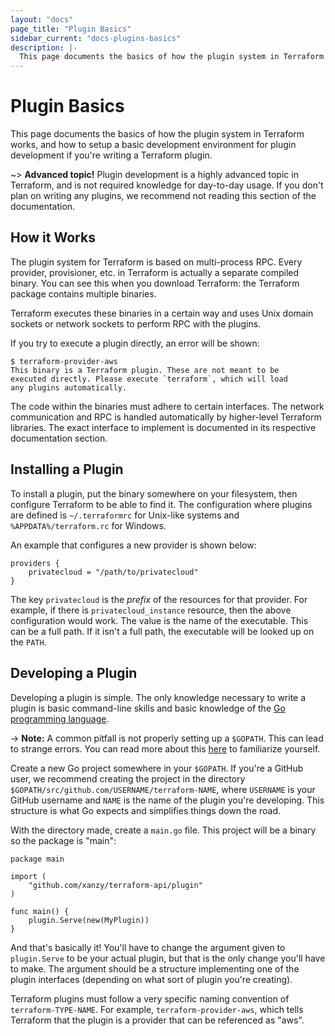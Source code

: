 ```yaml
---
layout: "docs"
page_title: "Plugin Basics"
sidebar_current: "docs-plugins-basics"
description: |-
  This page documents the basics of how the plugin system in Terraform works, and how to setup a basic development environment for plugin development if you're writing a Terraform plugin.
---
```


# Plugin Basics

This page documents the basics of how the plugin system in Terraform
works, and how to setup a basic development environment for plugin development
if you're writing a Terraform plugin.

~> **Advanced topic!** Plugin development is a highly advanced
topic in Terraform, and is not required knowledge for day-to-day usage.
If you don't plan on writing any plugins, we recommend not reading
this section of the documentation.

## How it Works

The plugin system for Terraform is based on multi-process RPC. Every
provider, provisioner, etc. in Terraform is actually a separate compiled
binary. You can see this when you download Terraform: the Terraform package
contains multiple binaries.

Terraform executes these binaries in a certain way and uses Unix domain
sockets or network sockets to perform RPC with the plugins.

If you try to execute a plugin directly, an error will be shown:

```
$ terraform-provider-aws
This binary is a Terraform plugin. These are not meant to be
executed directly. Please execute `terraform`, which will load
any plugins automatically.
```

The code within the binaries must adhere to certain interfaces.
The network communication and RPC is handled automatically by higher-level
Terraform libraries. The exact interface to implement is documented
in its respective documentation section.

## Installing a Plugin

To install a plugin, put the binary somewhere on your filesystem, then
configure Terraform to be able to find it. The configuration where plugins
are defined is `~/.terraformrc` for Unix-like systems and
`%APPDATA%/terraform.rc` for Windows.

An example that configures a new provider is shown below:

```
providers {
	privatecloud = "/path/to/privatecloud"
}
```

The key `privatecloud` is the _prefix_ of the resources for that provider.
For example, if there is `privatecloud_instance` resource, then the above
configuration would work. The value is the name of the executable. This
can be a full path. If it isn't a full path, the executable will be looked
up on the `PATH`.

## Developing a Plugin

Developing a plugin is simple. The only knowledge necessary to write
a plugin is basic command-line skills and basic knowledge of the
[Go programming language](http://golang.org).

-> **Note:** A common pitfall is not properly setting up a
<code>$GOPATH</code>. This can lead to strange errors. You can read more about
this [here](https://golang.org/doc/code.html) to familiarize
yourself.

Create a new Go project somewhere in your `$GOPATH`. If you're a
GitHub user, we recommend creating the project in the directory
`$GOPATH/src/github.com/USERNAME/terraform-NAME`, where `USERNAME`
is your GitHub username and `NAME` is the name of the plugin you're
developing. This structure is what Go expects and simplifies things down
the road.

With the directory made, create a `main.go` file. This project will
be a binary so the package is "main":

```
package main

import (
	"github.com/xanzy/terraform-api/plugin"
)

func main() {
	plugin.Serve(new(MyPlugin))
}
```

And that's basically it! You'll have to change the argument given to
`plugin.Serve` to be your actual plugin, but that is the only change
you'll have to make. The argument should be a structure implementing
one of the plugin interfaces (depending on what sort of plugin
you're creating).

Terraform plugins must follow a very specific naming convention of
`terraform-TYPE-NAME`. For example, `terraform-provider-aws`, which
tells Terraform that the plugin is a provider that can be referenced
as "aws".
